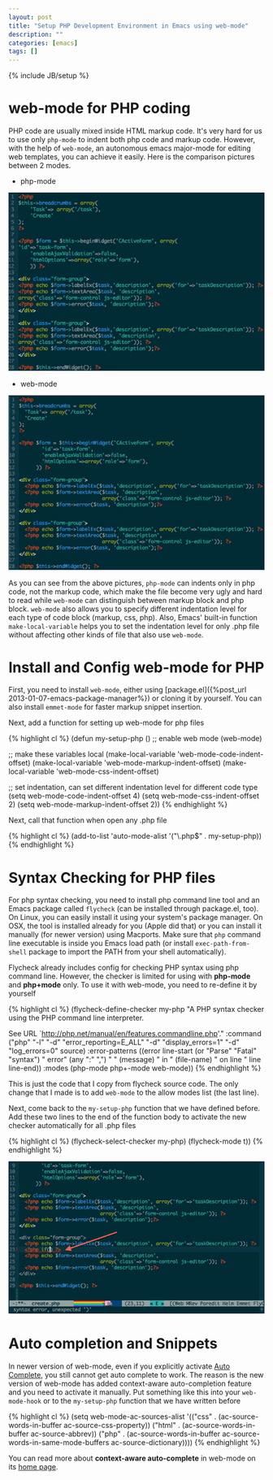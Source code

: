 ```yaml
---
layout: post
title: "Setup PHP Development Environment in Emacs using web-mode"
description: ""
categories: [emacs]
tags: []
---
```

{% include JB/setup %}

# web-mode for PHP coding

PHP code are usually mixed inside HTML markup code. It's very hard for us to use
only `php-mode` to indent both php code and markup code. However, with the help
of `web-mode`, an autonomous emacs major-mode for editing web templates, you can
achieve it easily. Here is the comparison pictures between 2 modes.

- php-mode

![php-mode](/files/2014-07-22-setup-php-development-environment-in-emacs/php.png)

<!-- more -->

- web-mode

![web-mode](/files/2014-07-22-setup-php-development-environment-in-emacs/web.png)

As you can see from the above pictures, `php-mode` can indents only in php code,
not the markup code, which make the file become very ugly and hard to read while
`web-mode` can distinguish between markup block and php block.
`web-mode` also allows you to specify different indentation level for each type of
code block (markup, css, php). Also, Emacs' built-in function
`make-local-variable` helps you to set the indentation level for only .php file
without affecting other kinds of file that also use `web-mode`.

# Install and Config web-mode for PHP

First, you need to install `web-mode`, either using
[package.el]({%post_url 2013-01-07-emacs-package-manager%}) or cloning it by
yourself. You can also install `emmet-mode` for faster markup snippet insertion.

Next, add a function for setting up web-mode for php files

{% highlight cl %}
(defun my-setup-php ()
  ;; enable web mode
  (web-mode)

  ;; make these variables local
  (make-local-variable 'web-mode-code-indent-offset)
  (make-local-variable 'web-mode-markup-indent-offset)
  (make-local-variable 'web-mode-css-indent-offset)

  ;; set indentation, can set different indentation level for different code type
  (setq web-mode-code-indent-offset 4)
  (setq web-mode-css-indent-offset 2)
  (setq web-mode-markup-indent-offset 2))
{% endhighlight %}

Next, call that function when open any .php file

{% highlight cl %}
(add-to-list 'auto-mode-alist '("\\.php$" . my-setup-php))
{% endhighlight %}

# Syntax Checking for PHP files

For php syntax checking, you need to install php command line tool and an Emacs
package called `flycheck` (can be installed through package.el, too). On Linux,
you can easily install it using your system's package manager. On OSX, the tool
is installed already for you (Apple did that) or you can install it manually
(for newer version) using Macports. Make sure that `php` command line executable
is inside you Emacs
load path (or install `exec-path-from-shell` package to import the PATH from
your shell automatically).

Flycheck already includes config for checking PHP syntax using php command line.
However, the checker is limited for using with **php-mode** and **php+mode**
only. To use it with web-mode, you need to re-define it by yourself

{% highlight cl %}
(flycheck-define-checker my-php
  "A PHP syntax checker using the PHP command line interpreter.

See URL `http://php.net/manual/en/features.commandline.php'."
  :command ("php" "-l" "-d" "error_reporting=E_ALL" "-d" "display_errors=1"
            "-d" "log_errors=0" source)
  :error-patterns
  ((error line-start (or "Parse" "Fatal" "syntax") " error" (any ":" ",") " "
          (message) " in " (file-name) " on line " line line-end))
  :modes (php-mode php+-mode web-mode))
{% endhighlight %}

This is just the code that I copy from flycheck source code. The only change
that I made is to add `web-mode` to the allow modes list (the last line).

Next, come back to the `my-setup-php` function that we have defined before. Add
these two lines to the end of the function body to activate the new checker
automatically for all .php files

{% highlight cl %}
(flycheck-select-checker my-php)
(flycheck-mode t))
{% endhighlight %}

![Flycheck](/files/2014-07-22-setup-php-development-environment-in-emacs/error.png)

# Auto completion and Snippets

In newer version of web-mode, even if you explicitly activate
[Auto Complete](http://cx4a.org/software/auto-complete/index.html), you still
cannot get auto complete to work. The reason is the new version of web-mode has
added context-aware auto-completion feature and you need to activate it
manually. Put something like this into your `web-mode-hook` or to the
`my-setup-php` function that we have written before

{% highlight cl %}
(setq web-mode-ac-sources-alist
      '(("css" . (ac-source-words-in-buffer ac-source-css-property))
        ("html" . (ac-source-words-in-buffer ac-source-abbrev))
        ("php" . (ac-source-words-in-buffer
                  ac-source-words-in-same-mode-buffers
                  ac-source-dictionary))))
{% endhighlight %}

You can read more about **context-aware auto-complete** in web-mode on its
[home page](http://web-mode.org/ ).
